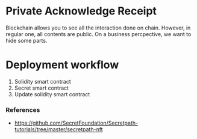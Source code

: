 # Private Acknowledge Receipt 

Blockchain allows you to see all the interaction done on chain. However, in regular one, all contents are public.
On a business percpective, we want to hide some parts. 


# Deployment workflow

1. Solidity smart contract
2. Secret smart contract
3. Update solidity smart contract


### References
- https://github.com/SecretFoundation/Secretpath-tutorials/tree/master/secretpath-nft